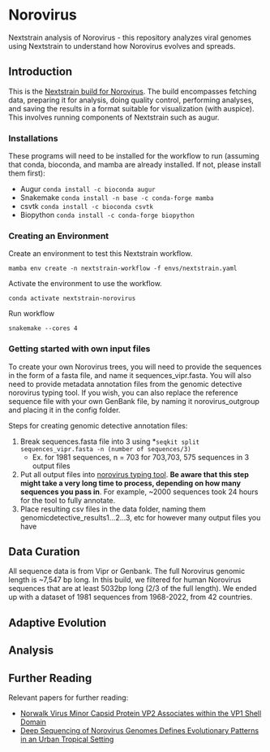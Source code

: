 # Norovirus
Nextstrain analysis of Norovirus - this repository analyzes viral genomes using Nextstrain to understand how Norovirus evolves and spreads.

## Introduction
This is the [Nextstrain build for Norovirus](https://nextstrain.org/community/blab/norovirus/all/genome). The build encompasses fetching data, preparing it for analysis, doing quality control, performing analyses, and saving the results in a format suitable for visualization (with auspice). This involves running components of Nextstrain such as augur.

### Installations
These programs will need to be installed for the workflow to run (assuming that conda, bioconda, and mamba are already installed. If not, please install them first):
* Augur
     `conda install -c bioconda augur`
* Snakemake
     `conda install -n base -c conda-forge mamba`
* csvtk
     `conda install -c bioconda csvtk`
* Biopython
     `conda install -c conda-forge biopython`

### Creating an Environment
Create an environment to test this Nextstrain workflow.

`mamba env create -n nextstrain-workflow -f envs/nextstrain.yaml`

Activate the environment to use the workflow.

`conda activate nextstrain-norovirus`

Run workflow 

`snakemake --cores 4`

### Getting started with own input files
To create your own Norovirus trees, you will need to provide the sequences in the form of a fasta file, and name it sequences_vipr.fasta. You will also need to provide metadata annotation files from the genomic detective norovirus typing tool. If you wish, you can also replace the reference sequence file with your own GenBank file, by naming it norovirus_outgroup and placing it in the config folder.

Steps for creating genomic detective annotation files:
1. Break sequences.fasta file into 3 using *`seqkit split sequences_vipr.fasta -n (number of sequences/3)`
      * Ex. for 1981 sequences, n = 703 for 703,703, 575 sequences in 3 output files
2. Put all output files into [norovirus typing tool](https://www.genomedetective.com/app/typingtool/nov/). **Be aware that this step might take a very long time to process, depending on how many sequences you pass in**. For example, ~2000 sequences took 24 hours for the tool to fully annotate.
3. Place resulting csv files in the data folder, naming them genomicdetective_results1...2...3, etc for however many output files you have

## Data Curation
All sequence data is from Vipr or Genbank. The full Norovirus genomic length is ~7,547 bp long. In this build, we filtered for human Norovirus sequences that are at least 5032bp long (2/3 of the full length). We ended up with a dataset of 1981 sequences from 1968-2022, from 42 countries.

## Adaptive Evolution 
## Analysis

## Further Reading
Relevant papers for further reading:
* [Norwalk Virus Minor Capsid Protein VP2 Associates within the VP1 Shell Domain](https://www.ncbi.nlm.nih.gov/pmc/articles/PMC3624303/)
* [Deep Sequencing of Norovirus Genomes Defines Evolutionary Patterns in an Urban Tropical Setting](https://www.ncbi.nlm.nih.gov/pmc/articles/PMC4178781/)
